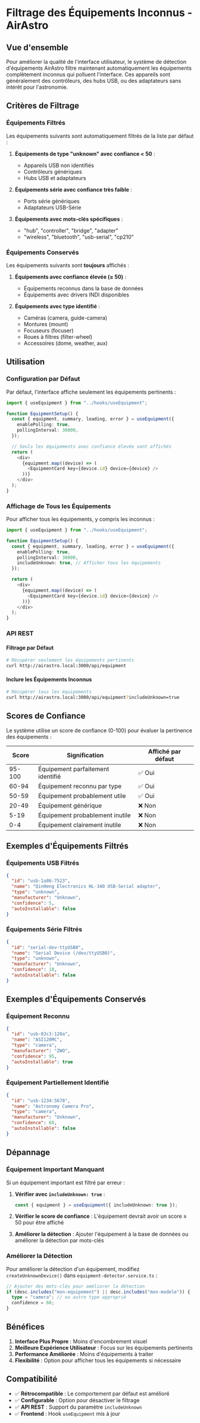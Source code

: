 # Filtrage des Équipements Inconnus - AirAstro

## Vue d'ensemble

Pour améliorer la qualité de l'interface utilisateur, le système de détection d'équipements AirAstro filtre maintenant automatiquement les équipements complètement inconnus qui polluent l'interface. Ces appareils sont généralement des contrôleurs, des hubs USB, ou des adaptateurs sans intérêt pour l'astronomie.

## Critères de Filtrage

### Équipements Filtrés

Les équipements suivants sont automatiquement filtrés de la liste par défaut :

1. **Équipements de type "unknown" avec confiance < 50** :
   - Appareils USB non identifiés
   - Contrôleurs génériques
   - Hubs USB et adaptateurs

2. **Équipements série avec confiance très faible** :
   - Ports série génériques
   - Adaptateurs USB-Série

3. **Équipements avec mots-clés spécifiques** :
   - "hub", "controller", "bridge", "adapter"
   - "wireless", "bluetooth", "usb-serial", "cp210"

### Équipements Conservés

Les équipements suivants sont **toujours** affichés :

1. **Équipements avec confiance élevée (≥ 50)** :
   - Équipements reconnus dans la base de données
   - Équipements avec drivers INDI disponibles

2. **Équipements avec type identifié** :
   - Caméras (camera, guide-camera)
   - Montures (mount)
   - Focuseurs (focuser)
   - Roues à filtres (filter-wheel)
   - Accessoires (dome, weather, aux)

## Utilisation

### Configuration par Défaut

Par défaut, l'interface affiche seulement les équipements pertinents :

```typescript
import { useEquipment } from "../hooks/useEquipment";

function EquipmentSetup() {
  const { equipment, summary, loading, error } = useEquipment({
    enablePolling: true,
    pollingInterval: 30000,
  });

  // Seuls les équipements avec confiance élevée sont affichés
  return (
    <div>
      {equipment.map((device) => (
        <EquipmentCard key={device.id} device={device} />
      ))}
    </div>
  );
}
```

### Affichage de Tous les Équipements

Pour afficher tous les équipements, y compris les inconnus :

```typescript
import { useEquipment } from "../hooks/useEquipment";

function EquipmentSetup() {
  const { equipment, summary, loading, error } = useEquipment({
    enablePolling: true,
    pollingInterval: 30000,
    includeUnknown: true, // Afficher tous les équipements
  });

  return (
    <div>
      {equipment.map((device) => (
        <EquipmentCard key={device.id} device={device} />
      ))}
    </div>
  );
}
```

### API REST

#### Filtrage par Défaut

```bash
# Récupérer seulement les équipements pertinents
curl http://airastro.local:3000/api/equipment
```

#### Inclure les Équipements Inconnus

```bash
# Récupérer tous les équipements
curl http://airastro.local:3000/api/equipment?includeUnknown=true
```

## Scores de Confiance

Le système utilise un score de confiance (0-100) pour évaluer la pertinence des équipements :

| Score | Signification | Affiché par défaut |
|-------|---------------|-------------------|
| 95-100 | Équipement parfaitement identifié | ✅ Oui |
| 60-94 | Équipement reconnu par type | ✅ Oui |
| 50-59 | Équipement probablement utile | ✅ Oui |
| 20-49 | Équipement générique | ❌ Non |
| 5-19 | Équipement probablement inutile | ❌ Non |
| 0-4 | Équipement clairement inutile | ❌ Non |

## Exemples d'Équipements Filtrés

### Équipements USB Filtrés

```json
{
  "id": "usb-1a86:7523",
  "name": "QinHeng Electronics HL-340 USB-Serial adapter",
  "type": "unknown",
  "manufacturer": "Unknown",
  "confidence": 5,
  "autoInstallable": false
}
```

### Équipements Série Filtrés

```json
{
  "id": "serial-dev-ttyUSB0",
  "name": "Serial Device (/dev/ttyUSB0)",
  "type": "unknown",
  "manufacturer": "Unknown",
  "confidence": 10,
  "autoInstallable": false
}
```

## Exemples d'Équipements Conservés

### Équipement Reconnu

```json
{
  "id": "usb-03c3:120a",
  "name": "ASI120MC",
  "type": "camera",
  "manufacturer": "ZWO",
  "confidence": 95,
  "autoInstallable": true
}
```

### Équipement Partiellement Identifié

```json
{
  "id": "usb-1234:5678",
  "name": "Astronomy Camera Pro",
  "type": "camera",
  "manufacturer": "Unknown",
  "confidence": 60,
  "autoInstallable": false
}
```

## Dépannage

### Équipement Important Manquant

Si un équipement important est filtré par erreur :

1. **Vérifier avec `includeUnknown: true`** :
   ```typescript
   const { equipment } = useEquipment({ includeUnknown: true });
   ```

2. **Vérifier le score de confiance** :
   L'équipement devrait avoir un score ≥ 50 pour être affiché

3. **Améliorer la détection** :
   Ajouter l'équipement à la base de données ou améliorer la détection par mots-clés

### Améliorer la Détection

Pour améliorer la détection d'un équipement, modifiez `createUnknownDevice()` dans `equipment-detector.service.ts` :

```typescript
// Ajouter des mots-clés pour améliorer la détection
if (desc.includes("mon-equipement") || desc.includes("mon-modele")) {
  type = "camera"; // ou autre type approprié
  confidence = 60;
}
```

## Bénéfices

1. **Interface Plus Propre** : Moins d'encombrement visuel
2. **Meilleure Expérience Utilisateur** : Focus sur les équipements pertinents
3. **Performance Améliorée** : Moins d'équipements à traiter
4. **Flexibilité** : Option pour afficher tous les équipements si nécessaire

## Compatibilité

- ✅ **Rétrocompatible** : Le comportement par défaut est amélioré
- ✅ **Configurable** : Option pour désactiver le filtrage
- ✅ **API REST** : Support du paramètre `includeUnknown`
- ✅ **Frontend** : Hook `useEquipment` mis à jour
